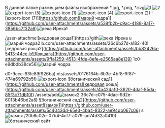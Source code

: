 В данной папке размещаем файлы изображений *.jpg, *.png, *.svg![1](https://github.com/user-attachments/assets/b96ad734-2083-44cc-8c33-0c2d3929042f)
![2](https://github.com/user-attachments/assets/1df30c8c-17ff-48ce-a4b1-88625692fbf3)
![export-icon (5)](https://github.com/user-attachments/assets/7ef0449c-1cbe-4e23-b10f-9bc56b5b8e84)
![export-icon (1)](https://github.com/user-attachments/assets/ff8d0d31-9d5e-48a9-8c9a-738a7bb64c7f)
![export-icon (4)](https://github.com/user-attachments/assets/a47430a9-864c-4290-995a-6ed695d1062b)
![export-icon (2)](https://github.com/user-attachments/assets/44cb18f3-a551-4f50-9cd5-b43ca7728bc8)
![export-icon (7)](https://github.com![марий чодра1](https://github.com/user-attachments/assets/a538fb2b-c9ac-4188-8a17-3856bc7f32a6)![река Ирека1](https://github.com/user-attachments/assets/d1745f26-df3f-433a-afc8-d57b61b53030)

/user-attachme![кедровая роща1](https://gith![река Ирека](https://github.com/user-attachments/assets/e9f5d37b-6ef8-468f-b75a-5306d35c5f44)
u![марий чодра2](https://github.com/user-attachments/assets/e089ed62-1cc8-44c0-bd37-c4b98fff87d4)
b.com/user-attachments/assets/26c6b27d-a182-40![кедровая роща2](https://github.com/user-attachments/assets/bb82426a-5413-44ce-b![Кокшага](https://github.com/user-attachments/assets/9ffa1259-4513-4fde-8efe-e2565aa8e139)
1c0-e9dbdb38ce56)![марий чодра](https://github.com/user-attachments/assets/50224af1-6e70-4206-824a-8f849f941dfd)

d0-9ccc-93fe89f926ba)
nts/assets/0176164b-6b3e-4bf8-9f87-474a69792b5f)
![export-icon](https://github.com/user-attachments/assets/6c489e0b-c230-447d-8a00-c10bed01e612)
![ботанический сад1](https://github.com/user-attachments![кедровая роща](https://github.com/user-attachments/assets/4a424af0-3920-4daf-85da-85f3c71db10f)
/assets/add![замок2](https://github.com/user-attachments/assets/db08435d-f667-4eab-86c3-a814f7e4f4ec)
36c7d-c075-4dac-9d2e-6013b46bd2a8)
![ботанический сад2](https://github.com/user-attachments/asset![замок1](https://github.com/user-attachments/assets/5c4043dd-65e3-4ba4-8322-ae94db067c06)
s![замок](https://github.com/user-attachments/assets/dd632d63-0964-418c-a0ad-78dcb8ecb79c)
/20b6c02e-07b4-4cf7-a079-ad74d32a0410)![ботанический сайт](https://github.com/user-attachments/assets/ef0e77f1-b7f2-4000-97e4-4799ffcf1206)


